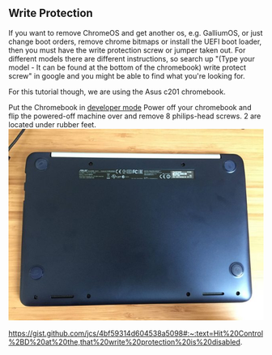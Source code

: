 ## Write Protection
If you want to remove ChromeOS and get another os, e.g. GalliumOS, or just change boot orders, remove chrome bitmaps or install the UEFI boot loader, then you must have the write protection screw or jumper taken out. For different models there are different instructions, so search up "(Type your model - It can be found at the bottom of the chromebook) write protect screw" in google and you might be able to find what you're looking for.

For this tutorial though, we are using the Asus c201 chromebook.

Put the Chromebook in [developer mode](developer-mode.md)
Power off your chromebook and flip the powered-off machine over and remove 8 philips-head screws. 2 are located under rubber feet.
![Asus c201 chromebook flipped over - Try loading this page on another device or internet connection](asus.jpeg)

https://gist.github.com/jcs/4bf59314d604538a5098#:~:text=Hit%20Control%2BD%20at%20the,that%20write%20protection%20is%20disabled.
